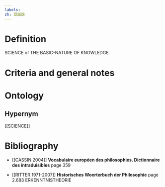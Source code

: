```yaml
---
labels: 
zh: 認識論
---
```


# Definition
SCIENCE of THE BASIC-NATURE OF KNOWLEDGE.
# Criteria and general notes
# Ontology

## Hypernym
[[SCIENCE]]
# Bibliography
- [[CASSIN 2004]]
**Vocabulaire européen des philosophies. Dictionnaire des intraduisibles** page 359

- [[RITTER 1971-2007]]
**Historisches Woerterbuch der Philosophie** page 2.683
ERKENNTNISTHEORIE